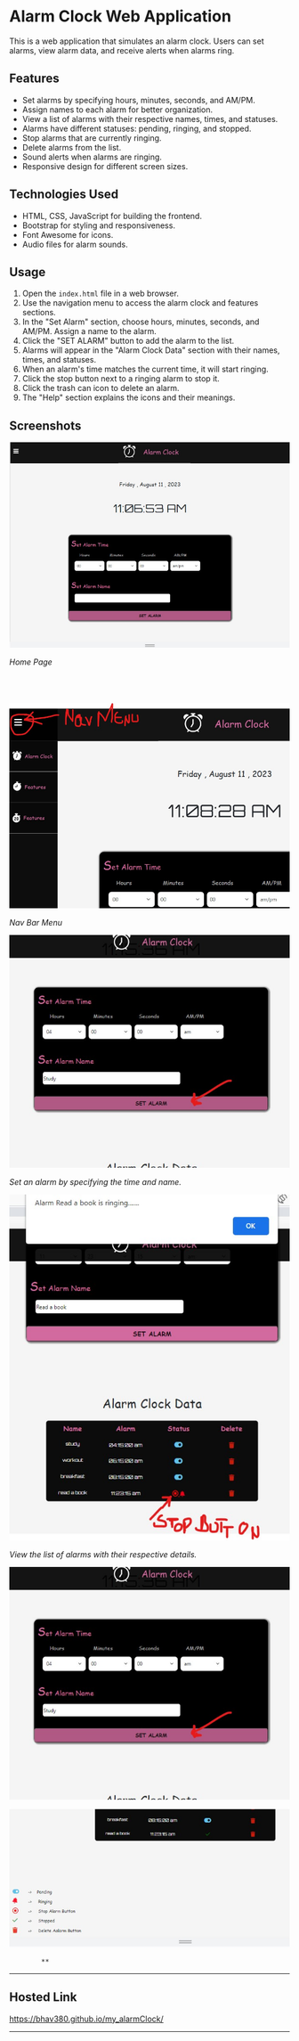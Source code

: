 # Alarm Clock Web Application

This is a web application that simulates an alarm clock. Users can set alarms, view alarm data, and receive alerts when alarms ring.

## Features

- Set alarms by specifying hours, minutes, seconds, and AM/PM.
- Assign names to each alarm for better organization.
- View a list of alarms with their respective names, times, and statuses.
- Alarms have different statuses: pending, ringing, and stopped.
- Stop alarms that are currently ringing.
- Delete alarms from the list.
- Sound alerts when alarms are ringing.
- Responsive design for different screen sizes.

## Technologies Used

- HTML, CSS, JavaScript for building the frontend.
- Bootstrap for styling and responsiveness.
- Font Awesome for icons.
- Audio files for alarm sounds.

## Usage

1. Open the `index.html` file in a web browser.
2. Use the navigation menu to access the alarm clock and features sections.
3. In the "Set Alarm" section, choose hours, minutes, seconds, and AM/PM. Assign a name to the alarm.
4. Click the "SET ALARM" button to add the alarm to the list.
5. Alarms will appear in the "Alarm Clock Data" section with their names, times, and statuses.
6. When an alarm's time matches the current time, it will start ringing.
7. Click the stop button next to a ringing alarm to stop it.
8. Click the trash can icon to delete an alarm.
9. The "Help" section explains the icons and their meanings.

## Screenshots

![Alarm Clock Home Page](https://github.com/bhav380/my_alarmClock/blob/main/screenshotsReadme/home.jpg)  

*Home Page*
<br/>
<br/>
<br/>
<br/>

  
    
      
        




![Nav Bar](https://github.com/bhav380/my_alarmClock/blob/main/screenshotsReadme/nav.jpg)  

*Nav Bar Menu*  
  
    
      
        



![Set Alarm](https://github.com/bhav380/my_alarmClock/blob/main/screenshotsReadme/setAlarm.jpg) 

*Set an alarm by specifying the time and name.*    
  
    
      
        
          




![Alarm List and Ringing Alarm](https://github.com/bhav380/my_alarmClock/blob/main/screenshotsReadme/alarmData.jpg)  

*View the list of alarms with their respective details.*

 

  

   

    

     


![Stopped Alarm](https://github.com/bhav380/my_alarmClock/blob/main/screenshotsReadme/setAlarm.jpg)  











![Help](https://github.com/bhav380/my_alarmClock/blob/main/screenshotsReadme/help.jpg)  

  
    
      
        
          
            
            **



---

## Hosted Link  

https://bhav380.github.io/my_alarmClock/

---





